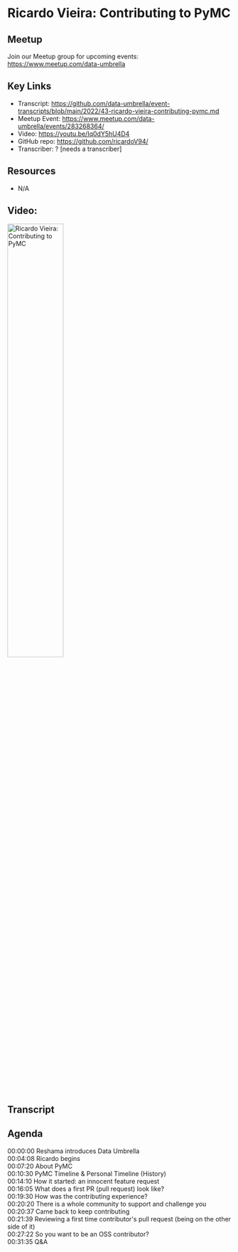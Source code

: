 # Ricardo Vieira: Contributing to PyMC

## Meetup
Join our Meetup group for upcoming events:
https://www.meetup.com/data-umbrella

## Key Links
- Transcript: https://github.com/data-umbrella/event-transcripts/blob/main/2022/43-ricardo-vieira-contributing-pymc.md
- Meetup Event: https://www.meetup.com/data-umbrella/events/283268364/
- Video: https://youtu.be/Iq0dY5hU4D4
- GitHub repo: https://github.com/ricardoV94/
- Transcriber:  ? [needs a transcriber]

## Resources
- N/A


## Video:

<a href="http://www.youtube.com/watch?feature=player_embedded&v=Iq0dY5hU4D4" target="_blank"><img src="http://img.youtube.com/vi/Iq0dY5hU4D4/0.jpg"
alt="Ricardo Vieira: Contributing to PyMC" width="50%" /></a>

## Transcript

## Agenda
00:00:00 Reshama introduces Data Umbrella
\
00:04:08 Ricardo begins
\
00:07:20 About PyMC
\
00:10:30 PyMC Timeline & Personal Timeline (History)
\
00:14:10 How it started: an innocent feature request
\
00:16:05 What does a first PR (pull request) look like?
\
00:19:30 How was the contributing experience?
\
00:20:20 There is a whole community to support and challenge you
\
00:20:37 Came back to keep contributing
\
00:21:39 Reviewing a first time contributor's pull request (being on the other side of it)
\
00:27:22 So you want to be an OSS contributor?
\
00:31:35 Q&A
